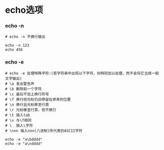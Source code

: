 # echo选项


### echo -n

```
# echo -n 不换行输出

echo -n 123
echo 456
```


### echo -e

```
# echo -e 处理特殊字符:(若字符串中出现以下字符，则特别加以处理，而不会将它当成一般文字输出)
# \a 发出警告声
# \b 删除前一个字符
# \c 最后不加上换行符号
# \f 换行但光标仍旧停留在原来的位置
# \n 换行且光标移至行首
# \r 光标移至行首，但不换行
# \t 插入tab
# \v 与\f相同
# \  插入\字符
# \nnn 插入nnn(八进制)所代表的ASCII字符

echo -e "a\bdddd"
echo -e "a\ndddd"
```
